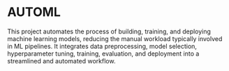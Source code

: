 # AUTOML
This project automates the process of building, training, and deploying machine learning models, reducing the manual workload typically involved in ML pipelines. It integrates data preprocessing, model selection, hyperparameter tuning, training, evaluation, and deployment into a streamlined and automated workflow.

